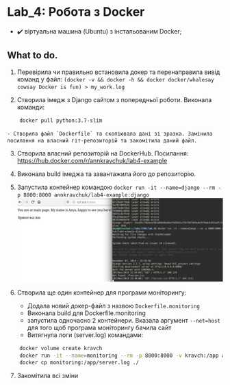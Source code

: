 # Lab_4: Робота з Docker

* :heavy_check_mark: віртуальна машина (Ubuntu) з інстальованим Docker;

## What to do.

1. Перевірила чи правильно встановила докер та перенаправила вивід команд у файл: `(docker -v && docker -h && docker docker/whalesay cowsay Docker is fun) > my_work.log`

2. Створила імедж з Django сайтом з попередньої роботи. Виконала команди:
```Bash
    docker pull python:3.7-slim
```
    - Створила файл `Dockerfile` та скопіювала дані зі зразка. Замінила посилання на власний гіт-репозиторій та закомітила даний файл.
    
3. Створила власний репозиторій на DockerHub. Посилання: https://hub.docker.com/r/annkravchuk/lab4-example

4. Виконала build імеджа та завантажила його до репозиторію.

5. Запустила контейнер командою `docker run -it --name=django --rm -p 8000:8000 annkravchuk/lab4-example:django`
![](./photo/dockerrun.png)

6. Створила ще один контейнер для програми моніторингу:
    * Додала новий докер-файл з назвою `Dockerfile.monitoring`
    * Виконала build для Dockerfile.monitoring
    * запустила одночасно 2 контейнери. Вказала аргумент `--net=host` для того щоб програма моніторингу бачила сайт
    * Витягнула логи (server.log) командами:
```Bash
    docker volume create kravch
    docker run -it --name=monitoring --rm -p 8000:8000 -v kravch:/app annkravchuk/lab4-example:django
    docker cp monitoring:/app/server.log ./
```
7. Закомітила всі зміни
